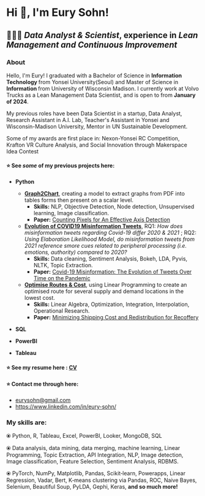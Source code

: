 # Hi 👋, I'm Eury Sohn!

 ## 👩🏻‍💻 <i>Data Analyst & Scientist</i>, experience in <i>Lean Management and Continuous Improvement </i>

### About
Hello, I'm Eury! I graduated with a Bachelor of Science in <b> Information Technology </b> from Yonsei University(Seoul) and Master of Science in <b> Information </b> from University of Wisconsin Madison. I currently work at Volvo Trucks as a Lean Management Data Scientist, and is open to from <b> January of 2024</b>. 

My previous roles have been Data Scientist in a startup, Data Analyst, Research Assistant in A.I. Lab, Teacher's Assistant in Yonsei and Wisconsin-Madison University, Mentor in UN Sustainable Development. 

Some of my awards are first place in: Nexon-Yonsei RC Competition, Krafton VR Culture Analysis, and Social Innovation through Makerspace Idea Contest

#### ⭐ See _some_ of my previous projects here: 
* **Python**
     * **[Graph2Chart](Python/Graph2Chart)**, creating a model to extract graphs from PDF into tables forms then present on a scalar level.
        * **Skills:** NLP, Objective Detection, Node detection, Unsupervised learning, Image classification.
        * **Paper:** [Counting Pixels for An Effective Axis Detection](IEEE_IRI_2022.pdf)  
     * **[Evolution of COVID19 Misinformation Tweets](Python/Evolution%20of%20COVID19%20Misinformation%20Tweets)**, RQ1: _How does misinformation tweets regarding Covid-19 differ 2020 & 2021_ ; RQ2: _Using Elaboration Likelihood Model, do misinformation tweets from 2021 reference smore cues related to peripheral processing (i.e. emotions, authority) compared to 2020?_
        * **Skills:** Data cleaning, Sentiment Analysis, Bokeh, LDA, Pyvis, NLTK, Topic Extraction.
        * **Paper:** [Covid-19 Misinformation: The Evolution of Tweets Over Time on the Pandemic](Python/Evolution%20of%20COVID19%20Misinformation%20Tweets/Covid-19%20misinformation.pdf)
     * **[Optimise Routes & Cost](Python/Optimise%20Routes%20%26%20Cost)**, using Linear Programming to create an optimised route for several supply and demand locations in the lowest cost.
        * **Skills:** Linear Algebra, Optimization, Integration, Interpolation, Operational Research.
        * **Paper:** [Minimizing Shipping Cost and Redistribution for Recoffery](Python/Optimise%20Routes%20%26%20Cost/orms.pdf)

* **SQL**
* **PowerBI**
* **Tableau**

#### ⭐ See my resume here : [CV](ES_RESUME(fixed)July.pdf)
#### ⭐ Contact me through here: 
* eurysohn@gmail.com 
* https://www.linkedin.com/in/eury-sohn/

### My skills are: 

⦿ Python, R, Tableau, Excel, PowerBI, Looker, MongoDB, SQL 

⦿ Data analysis, data mining, data merging, machine learning, Linear Programming, Topic Extraction, API Integration, NLP, Image detection, Image classification, Feature Selection, Sentiment Analysis, RDBMS. 

⦿  PyTorch, NumPy, Matplotlib, Pandas, Scikit‑learn, Powerapps, Linear Regression, Vadar, Bert, K‑means clustering via Pandas, ROC, Naive Bayes, Selenium, Beautiful Soup, PyLDA, Gephi, Keras, <b> and so much more! </b> 

